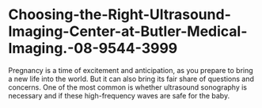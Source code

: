 # Choosing-the-Right-Ultrasound-Imaging-Center-at-Butler-Medical-Imaging.-08-9544-3999
Pregnancy is a time of excitement and anticipation, as you prepare to bring a new life into the world. But it can also bring its fair share of questions and concerns. One of the most common is whether ultrasound sonography is necessary and if these high-frequency waves are safe for the baby.
